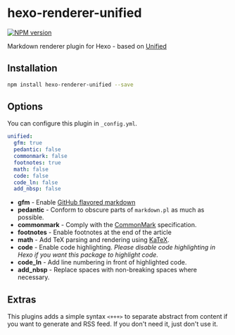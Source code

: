 # hexo-renderer-unified

[![NPM version](https://badge.fury.io/js/hexo-renderer-unified.svg)](https://www.npmjs.com/package/hexo-renderer-unified)

Markdown renderer plugin for Hexo - based on [Unified](https://github.com/unifiedjs/unified)

## Installation

```bash
npm install hexo-renderer-unified --save
```

## Options

You can configure this plugin in `_config.yml`.

``` yaml
unified:
  gfm: true
  pedantic: false
  commonmark: false
  footnotes: true
  math: false
  code: false
  code_ln: false
  add_nbsp: false
```

- **gfm** - Enable [GitHub flavored markdown](https://help.github.com/articles/github-flavored-markdown)
- **pedantic** - Conform to obscure parts of `markdown.pl` as much as possible.
- **commonmark** - Comply with the [CommonMark](https://spec.commonmark.org/current/) specification.
- **footnotes** - Enable footnotes at the end of the article
- **math** - Add TeX parsing and rendering using [KaTeX](https://katex.org/).
- **code** - Enable code highlighting. *Please disable code highlighting in Hexo if you want this package to highlight code.*
- **code_ln** - Add line numbering in front of highlighted code.
- **add_nbsp** - Replace spaces with non-breaking spaces where necessary.

## Extras

This plugins adds a simple syntax `<+++>` to separate abstract from content if you want to generate and RSS feed. If you don't need it, just don't use it.
